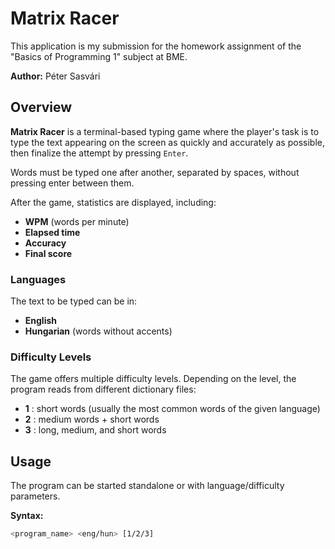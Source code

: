 # Matrix Racer
This application is my submission for the homework assignment of the "Basics of Programming 1" subject at BME.

**Author:** Péter Sasvári  

## Overview

**Matrix Racer** is a terminal-based typing game where the player's task is to type the text appearing on the screen as quickly and accurately as possible, then finalize the attempt by pressing `Enter`.

Words must be typed one after another, separated by spaces, without pressing enter between them.  

After the game, statistics are displayed, including:

- **WPM** (words per minute)  
- **Elapsed time**  
- **Accuracy**  
- **Final score**

### Languages

The text to be typed can be in:

- **English**
- **Hungarian** (words without accents)

### Difficulty Levels

The game offers multiple difficulty levels. Depending on the level, the program reads from different dictionary files:

- **1** : short words (usually the most common words of the given language)  
- **2** : medium words + short words  
- **3** : long, medium, and short words  

## Usage

The program can be started standalone or with language/difficulty parameters.  

**Syntax:**
```bash
<program_name> <eng/hun> [1/2/3]
